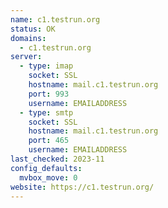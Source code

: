 ```yaml
---
name: c1.testrun.org
status: OK
domains: 
  - c1.testrun.org
server:
  - type: imap
    socket: SSL
    hostname: mail.c1.testrun.org
    port: 993
    username: EMAILADDRESS
  - type: smtp
    socket: SSL
    hostname: mail.c1.testrun.org
    port: 465
    username: EMAILADDRESS
last_checked: 2023-11
config_defaults:
  mvbox_move: 0
website: https://c1.testrun.org/
---
```

